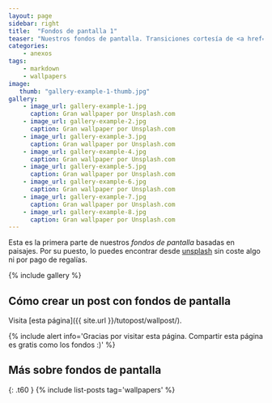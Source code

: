 ```yaml
---
layout: page
sidebar: right
title:  "Fondos de pantalla 1"
teaser: "Nuestros fondos de pantalla. Transiciones cortesía de <a href='http://foundation.zurb.com/docs/components/clearing.html'>Clearing Lightbox</a>."
categories:
    - anexos
tags:
    - markdown
    - wallpapers
image:
   thumb: "gallery-example-1-thumb.jpg"
gallery:
    - image_url: gallery-example-1.jpg
      caption: Gran wallpaper por Unsplash.com
    - image_url: gallery-example-2.jpg
      caption: Gran wallpaper por Unsplash.com
    - image_url: gallery-example-3.jpg
      caption: Gran wallpaper por Unsplash.com
    - image_url: gallery-example-4.jpg
      caption: Gran wallpaper por Unsplash.com
    - image_url: gallery-example-5.jpg
      caption: Gran wallpaper por Unsplash.com
    - image_url: gallery-example-6.jpg
      caption: Gran wallpaper por Unsplash.com
    - image_url: gallery-example-7.jpg
      caption: Gran wallpaper por Unsplash.com
    - image_url: gallery-example-8.jpg
      caption: Gran wallpaper por Unsplash.com
---
```

Esta es la primera parte de nuestros *fondos de pantalla* basadas en paisajes. Por su puesto, lo puedes encontrar desde [unsplash](https://unsplash.com/) sin coste algo ni por pago de regalías.

{% include gallery %}

## Cómo crear un post con fondos de pantalla

Visita [esta página]({{ site.url }}/tutopost/wallpost/).

{% include alert info='Gracias por visitar esta página. Compartir esta página es gratis como los fondos :)' %}

## Más sobre fondos de pantalla
{: .t60 }
{% include list-posts tag='wallpapers' %}



 [1]: http://foundation.zurb.com/docs/components/clearing.html
 [2]: http://foundation.zurb.com/docs/components/block_grid.html
